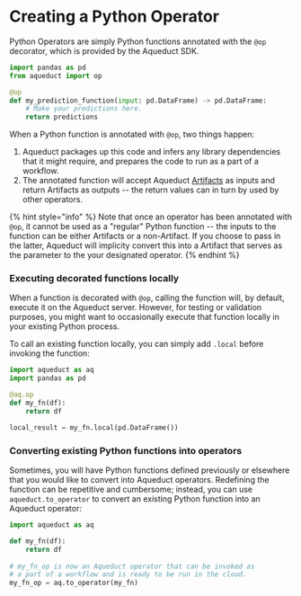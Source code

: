 # Creating a Python Operator

Python Operators are simply Python functions annotated with the `@op` decorator, which is provided by the Aqueduct SDK.&#x20;

```python
import pandas as pd
from aqueduct import op

@op
def my_prediction_function(input: pd.DataFrame) -> pd.DataFrame:
    # Make your predictions here.
    return predictions
```

When a Python function is annotated with `@op`, two things happen:

1. Aqueduct packages up this code and infers any library dependencies that it might require, and prepares the code to run as a part of a workflow.&#x20;
2. The annotated function will accept Aqueduct [Artifacts](../artifacts.md) as inputs and return Artifacts as outputs -- the return values can in turn by used by other operators.&#x20;

{% hint style="info" %}
Note that once an operator has been annotated with `@op`, it cannot be used as a "regular" Python function -- the inputs to the function can be either Artifacts or a non-Artifact.
If you choose to pass in the latter, Aqueduct will implicity convert this into a Artifact that serves as the parameter to the your designated operator.
{% endhint %}

### Executing decorated functions locally

When a function is decorated with `@op`, calling the function will, by default, execute it on the Aqueduct server. However, for testing or validation purposes, you might want to occasionally execute that function locally in your existing Python process.&#x20;

To call an existing function locally, you can simply add `.local` before invoking the function:

```python
import aqueduct as aq
import pandas as pd

@aq.op
def my_fn(df):
    return df

local_result = my_fn.local(pd.DataFrame())
```

### Converting existing Python functions into operators

Sometimes, you will have Python functions defined previously or elsewhere that you would like to convert into Aqueduct operators. Redefining the function can be repetitive and cumbersome; instead, you can use `aqueduct.to_operator` to convert an existing Python function into an Aqueduct operator:

```python
import aqueduct as aq

def my_fn(df):
    return df
    
# my_fn_op is now an Aqueduct operator that can be invoked as
# a part of a workflow and is ready to be run in the cloud.
my_fn_op = aq.to_operator(my_fn)
```
